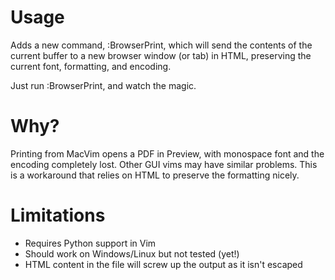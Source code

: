 Usage
=====

Adds a new command, :BrowserPrint, which will send the contents of the current
buffer to a new browser window (or tab) in HTML, preserving the current font,
formatting, and encoding.

Just run :BrowserPrint, and watch the magic.

Why?
====

Printing from MacVim opens a PDF in Preview, with monospace font and the
encoding completely lost. Other GUI vims may have similar problems. This is a
workaround that relies on HTML to preserve the formatting nicely.

Limitations
===========
- Requires Python support in Vim
- Should work on Windows/Linux but not tested (yet!)
- HTML content in the file will screw up the output as it isn't escaped

